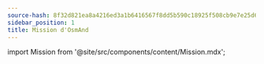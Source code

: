 ```yaml
---
source-hash: 8f32d821ea8a4216ed3a1b6416567f8dd5b590c18925f508cb9e7e25d679755f
sidebar_position: 1
title: Mission d'OsmAnd
---
```


import Mission from '@site/src/components/content/Mission.mdx';

<Mission/>